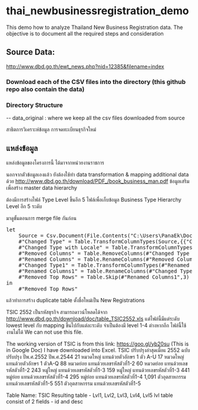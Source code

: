 # thai_newbusinessregistration_demo
This demo how to analyze Thailand New Business Registration data. The objective is to document all the required steps and consideration 

## Source Data:
http://www.dbd.go.th/ewt_news.php?nid=12385&filename=index

### Download each of the CSV files into the directory (this github repo also contain the data)

### Directory Structure
-- data_original : where we keep all the csv files downloaded from source

สาธิตการวิเคราะห์ข้อมูล การจดทะเบียนธุรกิจใหม่
 ## แหล่งข้อมูล
 แหล่งข้อมูลของโครงการนี้ ได้มาจากหน่วยงานราชการ

นอกจากตัวข้อมูลเองแล้ว ยังต้องใช้ทำ data transformation & mapping additional data ด้วย 
http://www.dbd.go.th/download/PDF_/book_business_man.pdf ข้อมูลเสริมเพื่อสร้าง master data hierarchy 
 
ต้องมีการสร้างไฟล์ Type Level ขึ้นอีก 5 ไฟล์เพื่อเก็บข้อมูล Business Type Hierarchy Level อีก 5 ระดับ

มาดูขั้นตอนการ merge file กันก่อน
<pre>
let
    Source = Csv.Document(File.Contents("C:\Users\PanaEk\Documents\GitHub\thai_newbusinessregistration_demo\data_original\99_201605.csv"),[Delimiter=",", Columns=8, Encoding=874, QuoteStyle=QuoteStyle.Csv]),
    #"Changed Type" = Table.TransformColumnTypes(Source,{{"Column1", type text}, {"Column2", type text}, {"Column3", type text}, {"Column4", type text}, {"Column5", type text}, {"Column6", type text}, {"Column7", type text}, {"Column8", type text}}),
    #"Changed Type with Locale" = Table.TransformColumnTypes(#"Changed Type", {{"Column4", type date}}, "th-TH"),
    #"Removed Columns" = Table.RemoveColumns(#"Changed Type with Locale",{"Column1"}),
    #"Renamed Columns" = Table.RenameColumns(#"Removed Columns",{{"Column2", "TaxID"}, {"Column3", "Name"}, {"Column4", "Registered Date"}}),
    #"Changed Type1" = Table.TransformColumnTypes(#"Renamed Columns",{{"Column5", Int64.Type}}),
    #"Renamed Columns1" = Table.RenameColumns(#"Changed Type1",{{"Column5", "Capital"}, {"Registered Date", "Date"}, {"Column6", "Type Code"}, {"Column7", "Objective Detail"}, {"Column8", "Address"}}),
    #"Removed Top Rows" = Table.Skip(#"Renamed Columns1",3)
in
    #"Removed Top Rows"
</pre>
	
แล้วทำการสร้าง duplicate table ตั้งชื่อใหม่เป็น New Registrations

TSIC 2552 เป็นรหัสธุรกิจ สามารถดาวน์โหลดได้จาก http://www.dbd.go.th/download/doc/table_TSIC2552.xls
แต่ไฟล์นี้มีแต่ระดับ lowest level กับ mapping ขึ้นไปกับแต่ละระดับ จำเป็นต้องมี level 1-4 ต่างหากอีก ไฟล์นี้ใช้งานไม่ได้ We can not use this file. 

The working version of TSIC is from this link: https://goo.gl/yb20su (This is in Google Doc) I have downloaded into Excel.
TSIC ปรับปรุงล่าสุดเมื่อแ 2552 
	 ฉบับปรับปรุง ปีพ.ศ.2552	 ปีพ.ศ.2544
	 21 	หมวดใหญ่	 แทนด้วยตัวอักษร 1 ตัว A-U	 17 หมวดใหญ่	 แทนด้วยตัวอักษร 1 ตัวA-Q
	 88 	หมวดย่อย	 แทนด้วยเลขรหัสตัวที่1-2	 60 หมวดย่อย	 แทนด้วยเลขรหัสตัวที่1-2
	 243 	หมู่ใหญ่	 แทนด้วยเลขรหัสตัวที่1-3	 159 หมู่ใหญ่	 แทนด้วยเลขรหัสตัวที่1-3
	 441 	หมู่ย่อย	 แทนด้วยเลขรหัสตัวที่1-4	 295 หมู่ย่อย	 แทนด้วยเลขรหัสตัวที่1-4
	1,091 	ตัวอุตสาหกรรม	 แทนด้วยเลขรหัสตัวที่1-5	 551 ตัวอุตสาหกรรม 	 แทนด้วยเลขรหัสตัวที่1-5
	
Table Name: TSIC
Resulting table - Lvl1, Lvl2, Lvl3, Lvl4, Lvl5
lvl table consist of 2 fields - id and desc	

 